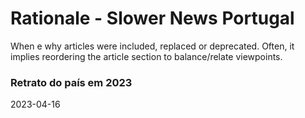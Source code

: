 # Rationale - Slower News Portugal

When e why articles were included, replaced or deprecated. Often, it implies reordering the article section to balance/relate viewpoints.

### Retrato do país em 2023

2023-04-16